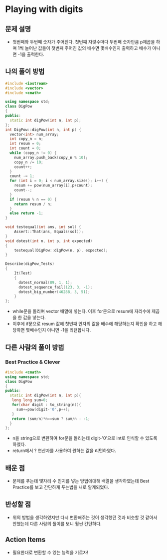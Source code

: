  # Playing with digits

## 문제 설명

*   첫번째와 두번째 숫자가 주어진다. 첫번째 자릿수마다 두번째 숫자만큼 p제곱을 하며 1씩 늘어난 값들이 첫번째 주어진 값의 배수면
    몇배수인지 출력하고 배수가 아니면 -1을 출력한다.

## 나의 풀이 방법

```cpp
#include <iostream>
#include <vector>
#include <cmath>

using namespace std;
class DigPow
{
public:
  static int digPow(int n, int p);
};
int DigPow::digPow(int n, int p) {
  vector<int> num_array;
  int copy_n = n;
  int resum = 0;
  int count = 0;
  while (copy_n != 0) {
    num_array.push_back(copy_n % 10);
    copy_n /= 10;
    count++;
  }
  count -= 1;
  for (int i = 0; i < num_array.size(); i++) {
    resum += pow(num_array[i],p+count);
    count--;
  }
  if (resum % n == 0) {
    return resum / n;
  }
  else return -1;
}

void testequal(int ans, int sol) {
    Assert::That(ans, Equals(sol));
}
void dotest(int n, int p, int expected)
{
    testequal(DigPow::digPow(n, p), expected);
}

Describe(digPow_Tests)
{
    It(Test)
    {
      dotest_normal(89, 1, 1);
      dotest_sequence_fail(123, 3, -1);
      dotest_big_number(46288, 3, 51);
    }
}; 
```

*   while문을 돌리며 vector 배열에 넣는다. 이후 for문으로 resum에 자리수에 제곱을 한 값을 넣는다.
*   이후에 if문으로 resum 값에 첫번째 인자의 값을 배수에 해당하는지 확인을 하고 해당하면 몇배수인지 아니면 -1을 리턴합니다.


## 다른 사람의 풀이 방법

### Best Practice & Clever

```cpp
#include <cmath>
using namespace std;
class DigPow
{
public:
  static int digPow(int n, int p){
   long long sum=0;
   for(char digit : to_string(n)){
     sum+=pow(digit-'0',p++);
   }
   return (sum/n)*n==sum ? sum/n : -1;
  }
};
```

*   n을 string으로 변환하여 for문을 돌리는데 digit-'0'으로 int로 인식할 수 있도록 하였다.
*   return에서 ? 연산자를 사용하여 원하는 값을 리턴하였다.

## 배운 점

*   문제를 푸는데 몇자리 수 인지를 넣는 방법에대해 배열을 생각하였는데 Best Practice를 보고 간단하게 푸는법을 새로 알게되었다.

## 반성할 점

*   위의 방법을 생각하였지만 다시 변환해주는 것이 생각했던 것과 비슷할 것 같아서 안했는데 다른 사람의 풀이를 보니 훨씬 간단하다.

## Action Items

*   필요한대로 변환할 수 있는 능력을 기르자!